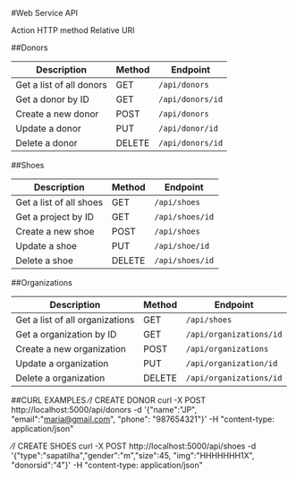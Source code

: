 #Web Service API

Action                      HTTP method  Relative URI



##Donors

Description                     | Method | Endpoint
------------------------------- | ------ | -----------------
Get a list of all donors | GET    | `/api/donors`
Get a donor by ID        | GET    | `/api/donors/id`
Create a new donor       | POST   | `/api/donors`
Update a donor           | PUT    | `/api/donor/id`
Delete a donor           | DELETE | `/api/donors/id`


##Shoes

Description                     | Method | Endpoint
------------------------------- | ------ | -----------------
Get a list of all shoes         | GET    | `/api/shoes`
Get a project by ID             | GET    | `/api/shoes/id`
Create a new shoe               | POST   | `/api/shoes`
Update a shoe                   | PUT    | `/api/shoe/id`
Delete a shoe                   | DELETE | `/api/shoes/id`

##Organizations

Description                     | Method | Endpoint
------------------------------- | ------ | -----------------
Get a list of all organizations | GET    | `/api/shoes`
Get a organization by ID        | GET    | `/api/organizations/id`
Create a new organization       | POST   | `/api/organizations`
Update a organization           | PUT    | `/api/organization/id`
Delete a organization           | DELETE | `/api/organizations/id`


##CURL EXAMPLES
⁄/ CREATE DONOR
curl -X POST http://localhost:5000/api/donors -d '{"name":"JP", "email":"maria@gmail.com", "phone": "987654321"}' -H "content-type: application/json"

⁄/ CREATE SHOES
 curl -X POST http://localhost:5000/api/shoes -d '{"type":"sapatilha","gender":"m","size":45, "img":"HHHHHHH1X", "donorsid":"4"}' -H "content-type: application/json"
